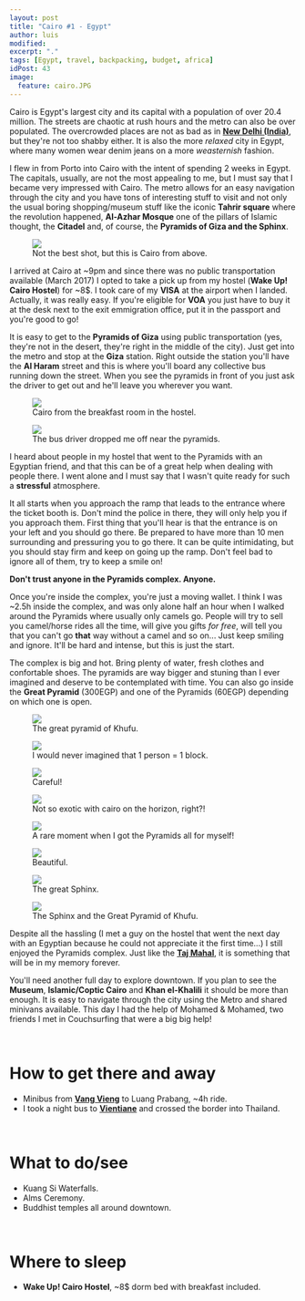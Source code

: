 ```yaml
---
layout: post
title: "Cairo #1 - Egypt"
author: luis
modified:
excerpt: "."
tags: [Egypt, travel, backpacking, budget, africa]
idPost: 43
image:
  feature: cairo.JPG
---
```


Cairo is Egypt's largest city and its capital with a population of over 20.4 million. The streets are chaotic at rush hours and the metro can also be over populated. The overcrowded places are not as bad as in <b><a href="{{site.url}}/Delhi" target="_blank">New Delhi (India)</a></b>, but they're not too shabby either. It is also the more <i>relaxed</i> city in Egypt, where many women wear denim jeans on a more <i>weasternish</i> fashion.

I flew in from Porto into Cairo with the intent of spending 2 weeks in Egypt. The capitals, usually, are not the most appealing to me, but I must say that I became very impressed with Cairo. The metro allows for an easy navigation through the city and you have tons of interesting stuff to visit and not only the usual boring shopping/museum stuff like the iconic <b>Tahrir square</b> where the revolution happened, <b>Al-Azhar Mosque</b> one of the pillars of Islamic thought, the <b>Citadel</b> and, of course, the <b>Pyramids of Giza and the Sphinx</b>.

<figure>
	<a href="../images/egypt/cairo/cairo1.JPG"><img src="../images/egypt/cairo/cairo1.JPG"></a>
	<figcaption>Not the best shot, but this is Cairo from above.</figcaption>
</figure>

I arrived at Cairo at ~9pm and since there was no public transportation available (March 2017) I opted to take a pick up from my hostel (<b>Wake Up! Cairo Hostel</b>) for ~8$. I took care of my <b>VISA</b> at the airport when I landed. Actually, it was really easy. If you're eligible for <b>VOA</b> you just have to buy it at the desk next to the exit emmigration office, put it in the passport and you're good to go!

It is easy to get to the <b>Pyramids of Giza</b> using public transportation (yes, they're not in the desert, they're right in the middle of the city). Just get into the metro and stop at the <b>Giza</b> station. Right outside the station you'll have the <b>Al Haram</b> street and this is where you'll board any collective bus running down the street. When you see the pyramids in front of you just ask the driver to get out and he'll leave you wherever you want.

<figure>
	<a href="../images/egypt/cairo/cairo2.JPG"><img src="../images/egypt/cairo/cairo2.JPG"></a>
	<figcaption>Cairo from the breakfast room in the hostel.</figcaption>
</figure>

<figure>
	<a href="../images/egypt/cairo/cairo3.JPG"><img src="../images/egypt/cairo/cairo3.JPG"></a>
	<figcaption>The bus driver dropped me off near the pyramids.</figcaption>
</figure>

I heard about people in my hostel that went to the Pyramids with an Egyptian friend, and that this can be of a great help when dealing with people there. I went alone and I must say that I wasn't quite ready for such a <b>stressful</b> atmosphere.

It all starts when you approach the ramp that leads to the entrance where the ticket booth is. Don't mind the police in there, they will only help you if you approach them. First thing that you'll hear is that the entrance is on your left and you should go there. Be prepared to have more than 10 men surrounding and pressuring you to go there. It can be quite intimidating, but you should stay firm and keep on going up the ramp. Don't feel bad to ignore all of them, try to keep a smile on!

<b><highlight><middle>Don't trust anyone in the Pyramids complex. Anyone.</middle></highlight></b>

Once you're inside the complex, you're just a moving wallet. I think I was ~2.5h inside the complex, and was only alone half an hour when I walked around the Pyramids where usually only camels go. People will try to sell you camel/horse rides all the time, will give you gifts <i>for free</i>, will tell you that you can't go <b>that</b> way without a camel and so on... Just keep smiling and ignore. It'll be hard and intense, but this is just the start.

The complex is big and hot. Bring plenty of water, fresh clothes and confortable shoes. The pyramids are way bigger and stuning than I ever imagined and deserve to be contemplated with time. You can also go inside the <b>Great Pyramid</b> (300EGP) and one of the Pyramids (60EGP) depending on which one is open.

<figure>
	<a href="../images/egypt/cairo/cairo4.JPG"><img src="../images/egypt/cairo/cairo4.JPG"></a>
	<figcaption>The great pyramid of Khufu.</figcaption>
</figure>

<figure>
	<a href="../images/egypt/cairo/cairo5.JPG"><img src="../images/egypt/cairo/cairo5.JPG"></a>
	<figcaption>I would never imagined that 1 person = 1 block.</figcaption>
</figure>

<figure>
	<a href="../images/egypt/cairo/cairo6.JPG"><img src="../images/egypt/cairo/cairo6.JPG"></a>
	<figcaption>Careful!</figcaption>
</figure>

<figure>
	<a href="../images/egypt/cairo/cairo7.JPG"><img src="../images/egypt/cairo/cairo7.JPG"></a>
	<figcaption>Not so exotic with cairo on the horizon, right?!</figcaption>
</figure>

<figure>
	<a href="../images/egypt/cairo/cairo8.JPG"><img src="../images/egypt/cairo/cairo8.JPG"></a>
	<figcaption>A rare moment when I got the Pyramids all for myself!</figcaption>
</figure>

<figure>
	<a href="../images/egypt/cairo/cairo9.JPG"><img src="../images/egypt/cairo/cairo9.JPG"></a>
	<figcaption>Beautiful.</figcaption>
</figure>

<figure>
	<a href="../images/egypt/cairo/cairo10.JPG"><img src="../images/egypt/cairo/cairo10.JPG"></a>
	<figcaption>The great Sphinx.</figcaption>
</figure>

<figure>
	<a href="../images/egypt/cairo/cairo11.JPG"><img src="../images/egypt/cairo/cairo11.JPG"></a>
	<figcaption>The Sphinx and the Great Pyramid of Khufu.</figcaption>
</figure>

Despite all the hassling (I met a guy on the hostel that went the next day with an Egyptian because he could not appreciate it the first time...) I still enjoyed the Pyramids complex. Just like the <b><a href="{{site.url}}/Agra" target="_blank">Taj Mahal</a></b>, it is something that will be in my memory forever.

You'll need another full day to explore downtown. If you plan to see the <b>Museum</b>, <b>Islamic/Coptic Cairo</b> and <b>Khan el-Khalili</b> it should be more than enough. It is easy to navigate through the city using the Metro and shared minivans available. This day I had the help of Mohamed & Mohamed, two friends I met in Couchsurfing that were a big big help!




<br>
<h1>How to get there and away</h1>
<ul>
<li>Minibus from <b><a href="{{site.url}}/VangVieng" target="_blank">Vang Vieng</a></b> to Luang Prabang, ~4h ride.</li>
<li>I took a night bus to <b><a href="{{site.url}}/Vientiane" target="_blank">Vientiane</a></b> and crossed the border into Thailand.</li>
</ul>

<br>
<h1>What to do/see</h1>
<ul>
<li>Kuang Si Waterfalls.</li>
<li>Alms Ceremony.</li>
<li>Buddhist temples all around downtown.</li>
</ul>

<br>
<h1>Where to sleep</h1>
<ul>
<li><b>Wake Up! Cairo Hostel</b>, ~8$ dorm bed with breakfast included.</li>
</ul>